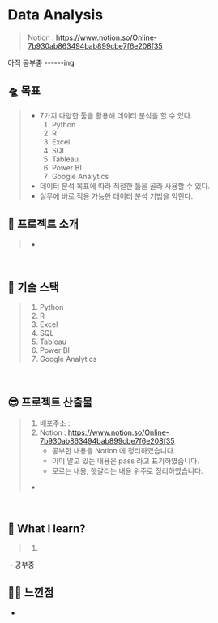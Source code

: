 # Data Analysis  

> Notion : https://www.notion.so/Online-7b930ab863494bab899cbe7f6e208f35

  

 아직 공부중 ------ing



## 🛸 목표

> - 7가지 다양한 툴을 활용해 데이터 분석을 할 수 있다.
>   1. Python
>   2. R
>   3. Excel
>   4. SQL
>   5. Tableau
>   6. Power BI
>   7. Google Analytics
> - 데이터 분석 목표에 따라 적절한 툴을 골라 사용할 수 있다.
> - 실무에 바로 적용 가능한 데이터 분석 기법을 익힌다.



## 🥥 프로젝트 소개

> - 

​          

## 📝 기술 스택

> 1. Python
> 2. R
> 3. Excel
> 4. SQL
> 5. Tableau
> 6. Power BI
> 7. Google Analytics

​           

## 😎 프로젝트 산출물

> 1. 배포주소 :
> 2. Notion : https://www.notion.so/Online-7b930ab863494bab899cbe7f6e208f35
>    - 공부한 내용을 Notion 에 정리하였습니다.
>    - 이미 알고 있는 내용은 pass 라고 표기하였습니다.
>    - 모르는 내용, 헷갈리는 내용 위주로 정리하였습니다.
>
> - 

​        

## 🧐 What I learn? 

> 1. 

​        - 공부중



## 👍🏻 느낀점

- 

​               
